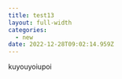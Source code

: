 ```yaml
---
title: test13
layout: full-width
categories:
  - new
date: 2022-12-28T09:02:14.959Z
---
```

k﻿uyouyoiupoi